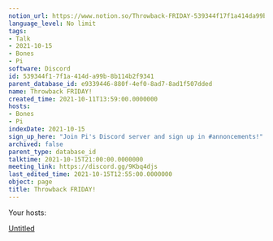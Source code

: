 ```yaml
---
notion_url: https://www.notion.so/Throwback-FRIDAY-539344f17f1a414da99b8b114b2f9341
language_level: No limit
tags:
- Talk
- 2021-10-15
- Bones
- Pi
software: Discord
id: 539344f1-7f1a-414d-a99b-8b114b2f9341
parent_database_id: e9339446-880f-4ef0-8ad7-8ad1f507dded
name: Throwback FRIDAY!
created_time: 2021-10-11T13:59:00.0000000
hosts:
- Bones
- Pi
indexDate: 2021-10-15
sign_up_here: "Join Pi's Discord server and sign up in #annoncements!"
archived: false
parent_type: database_id
talktime: 2021-10-15T21:00:00.0000000
meeting_link: https://discord.gg/9Kbq4djs
last_edited_time: 2021-10-15T12:55:00.0000000
object: page
title: Throwback FRIDAY!
---
```




Your hosts:

[Untitled](https://www.notion.so/482e61b02b9c4456b2b4fe86bb7544c6)   





